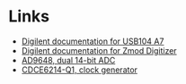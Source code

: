 # Links

- [Digilent documentation for USB104 A7](https://digilent.com/reference/programmable-logic/usb104a7/start)
- [Digilent documentation for Zmod Digitizer](https://digilent.com/reference/zmod/digitizer/start)
- [AD9648, dual 14-bit ADC](https://www.analog.com/en/products/ad9648.html)
- [CDCE6214-Q1, clock generator](https://www.ti.com/product/CDCE6214-Q1)
